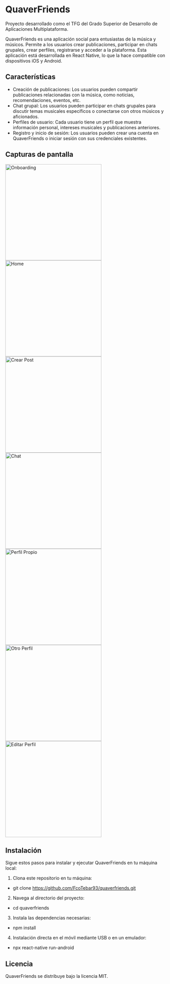 # QuaverFriends
Proyecto desarrollado como el TFG del Grado Superior de Desarrollo de Aplicaciones Multiplataforma.

QuaverFriends es una aplicación social para entusiastas de la música y músicos. Permite a los usuarios crear publicaciones, participar en chats grupales, crear perfiles, registrarse y acceder a la plataforma. Esta aplicación está desarrollada en React Native, lo que la hace compatible con dispositivos iOS y Android.

## Características

- Creación de publicaciones: Los usuarios pueden compartir publicaciones relacionadas con la música, como noticias, recomendaciones, eventos, etc.
- Chat grupal: Los usuarios pueden participar en chats grupales para discutir temas musicales específicos o conectarse con otros músicos y aficionados.
- Perfiles de usuario: Cada usuario tiene un perfil que muestra información personal, intereses musicales y publicaciones anteriores.
- Registro y inicio de sesión: Los usuarios pueden crear una cuenta en QuaverFriends o iniciar sesión con sus credenciales existentes.

## Capturas de pantalla

<img src="screenshots/onboarding1.jpg" width="300" alt="Onboarding">

<img src="screenshots/posts.jpg" width="300" alt="Home">

<img src="screenshots/crearpost.jpg" width="300" alt="Crear Post">

<img src="screenshots/chat.jpg" width="300" alt="Chat">

<img src="screenshots/perfilpropio.jpg" width="300" alt="Perfil Propio">

<img src="screenshots/perfiltercero.jpg" width="300" alt="Otro Perfil">

<img src="screenshots/editarperfil.jpg" width="300" alt="Editar Perfil">

## Instalación

Sigue estos pasos para instalar y ejecutar QuaverFriends en tu máquina local:

1. Clona este repositorio en tu máquina:
- git clone https://github.com/FcoTebar93/quaverfriends.git
2. Navega al directorio del proyecto:
- cd quaverfriends
3. Instala las dependencias necesarias:
- npm install
4. Instalación directa en el móvil mediante USB o en un emulador:
- npx react-native run-android

## Licencia
QuaverFriends se distribuye bajo la licencia MIT.
